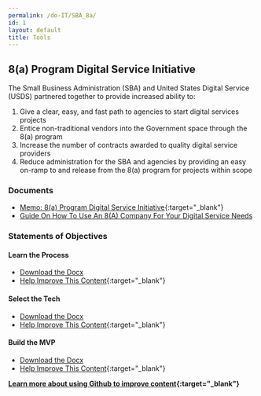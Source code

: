 ```yaml
---
permalink: /do-IT/SBA_8a/
id: 1
layout: default
title: Tools
---
```


## 8(a) Program Digital Service Initiative 

The Small Business Administration (SBA) and United States Digital Service (USDS) partnered together to provide increased ability to:

1.	Give a clear, easy, and fast path to agencies to start digital services projects
2.	Entice non-traditional vendors into the Government space through the 8(a) program
3.	Increase the number of contracts awarded to quality digital service providers
4.	Reduce administration for the SBA and agencies by providing an easy on-ramp to and release from the 8(a) program for projects within scope

### Documents
* [Memo: 8(a) Program Digital Service Initiative](https://techfarhub.cio.gov/assets/files/8aSBA_USDSMemo.pdf){:target="_blank"}
* [Guide On How To Use An 8(A) Company For Your Digital Service Needs](https://techfarhub.cio.gov/discover-IT/how_to_8a/)

### Statements of Objectives

#### Learn the Process
  * [Download the Docx](https://techfarhub.cio.gov/assets/files/USDS-LearnTheProcessSOO.docx)
  * [Help Improve This Content](https://github.com/usds/techfar-hub/blob/master/sba-docs/learn_the_processSOO.md){:target="_blank"}
 
#### Select the Tech
  * [Download the Docx](https://techfarhub.cio.gov/assets/files/USDS-SelectYourTechSOO.docx)
  * [Help Improve This Content](https://github.com/usds/techfar-hub/blob/master/sba-docs/select_your_tech.md){:target="_blank"}
  
#### Build the MVP
  * [Download the Docx](https://techfarhub.cio.gov/assets/files/USDS-BuildAnMVP_SOO.docx)
  * [Help Improve This Content](https://github.com/usds/techfar-hub/blob/master/sba-docs/build_MVP.md){:target="_blank"}

**[Learn more about using Github to improve content](https://github.com/usds/techfar-hub/blob/master/README.md){:target="_blank"}**
